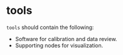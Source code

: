 # tools

`tools` should contain the following:

* Software for calibration and data review.
* Supporting nodes for visualization.

